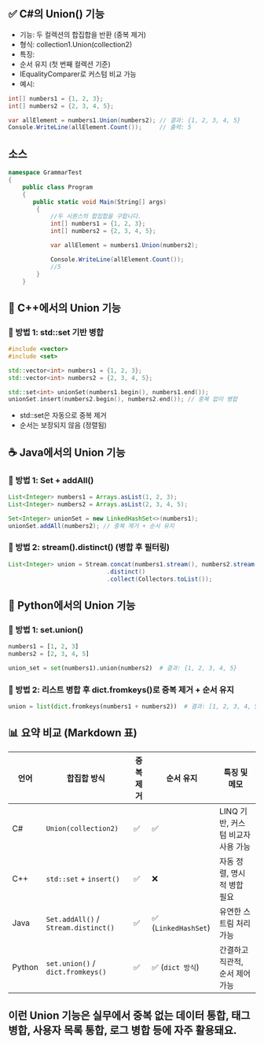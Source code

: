 ## ✅ C#의 Union() 기능
- 기능: 두 컬렉션의 합집합을 반환 (중복 제거)
- 형식: collection1.Union(collection2)
- 특징:
- 순서 유지 (첫 번째 컬렉션 기준)
- IEqualityComparer<T>로 커스텀 비교 가능
- 예시:

```csharp
int[] numbers1 = {1, 2, 3};
int[] numbers2 = {2, 3, 4, 5};

var allElement = numbers1.Union(numbers2); // 결과: {1, 2, 3, 4, 5}
Console.WriteLine(allElement.Count());     // 출력: 5
```

## 소스
```csharp
namespace GrammarTest
{
    public class Program
    {
       public static void Main(String[] args)
        {
            //두 시퀀스의 합집합을 구합니다.
            int[] numbers1 = {1, 2, 3};
            int[] numbers2 = {2, 3, 4, 5};

            var allElement = numbers1.Union(numbers2);

            Console.WriteLine(allElement.Count());
            //5
        }
    }

```


## 🧊 C++에서의 Union 기능
### 🔹 방법 1: std::set 기반 병합
```cpp
#include <vector>
#include <set>

std::vector<int> numbers1 = {1, 2, 3};
std::vector<int> numbers2 = {2, 3, 4, 5};

std::set<int> unionSet(numbers1.begin(), numbers1.end());
unionSet.insert(numbers2.begin(), numbers2.end()); // 중복 없이 병합
```

- std::set은 자동으로 중복 제거
- 순서는 보장되지 않음 (정렬됨)

## ☕ Java에서의 Union 기능
### 🔹 방법 1: Set + addAll()
```java
List<Integer> numbers1 = Arrays.asList(1, 2, 3);
List<Integer> numbers2 = Arrays.asList(2, 3, 4, 5);

Set<Integer> unionSet = new LinkedHashSet<>(numbers1);
unionSet.addAll(numbers2); // 중복 제거 + 순서 유지
```


### 🔹 방법 2: stream().distinct() (병합 후 필터링)
```java
List<Integer> union = Stream.concat(numbers1.stream(), numbers2.stream())
                            .distinct()
                            .collect(Collectors.toList());
```


## 🐍 Python에서의 Union 기능
### 🔹 방법 1: set.union()
```python
numbers1 = [1, 2, 3]
numbers2 = [2, 3, 4, 5]

union_set = set(numbers1).union(numbers2)  # 결과: {1, 2, 3, 4, 5}
```

### 🔹 방법 2: 리스트 병합 후 dict.fromkeys()로 중복 제거 + 순서 유지
```python
union = list(dict.fromkeys(numbers1 + numbers2))  # 결과: [1, 2, 3, 4, 5]
```


## 📊 요약 비교 (Markdown 표)
| 언어   | 합집합 방식                          | 중복 제거 | 순서 유지 | 특징 및 메모                          |
|--------|--------------------------------------|------------|------------|---------------------------------------|
| C#     | `Union(collection2)`                 | ✅         | ✅         | LINQ 기반, 커스텀 비교자 사용 가능     |
| C++    | `std::set` + `insert()`              | ✅         | ❌         | 자동 정렬, 명시적 병합 필요            |
| Java   | `Set.addAll()` / `Stream.distinct()` | ✅         | ✅ (`LinkedHashSet`) | 유연한 스트림 처리 가능         |
| Python | `set.union()` / `dict.fromkeys()`    | ✅         | ✅ (`dict 방식`) | 간결하고 직관적, 순서 제어 가능         |



이런 Union 기능은 실무에서 중복 없는 데이터 통합, 태그 병합, 사용자 목록 통합, 로그 병합 등에 자주 활용돼요.
---

